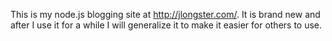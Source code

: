 This is my node.js blogging site at http://jlongster.com/. It is brand new and after I use it for a while I will generalize it to make it easier for others to use.